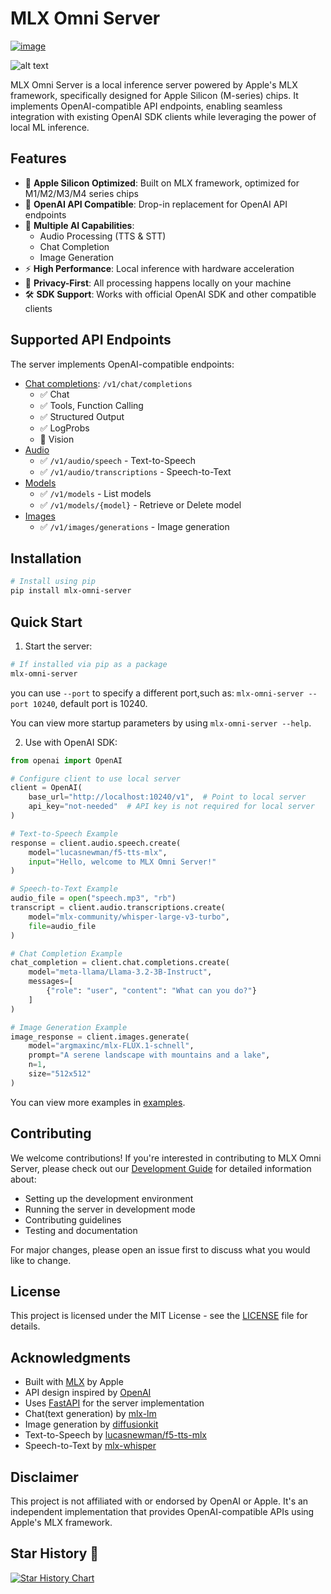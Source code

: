 # MLX Omni Server

[![image](https://img.shields.io/pypi/v/mlx-omni-server.svg)](https://pypi.python.org/pypi/mlx-omni-server)

![alt text](docs/banner.png)

MLX Omni Server is a local inference server powered by Apple's MLX framework, specifically designed for Apple Silicon (M-series) chips. It implements
OpenAI-compatible API endpoints, enabling seamless integration with existing OpenAI SDK clients while leveraging the power of local ML inference.

## Features

- 🚀 **Apple Silicon Optimized**: Built on MLX framework, optimized for M1/M2/M3/M4 series chips
- 🔌 **OpenAI API Compatible**: Drop-in replacement for OpenAI API endpoints
- 🎯 **Multiple AI Capabilities**:
    - Audio Processing (TTS & STT)
    - Chat Completion
    - Image Generation
- ⚡ **High Performance**: Local inference with hardware acceleration
- 🔐 **Privacy-First**: All processing happens locally on your machine
- 🛠 **SDK Support**: Works with official OpenAI SDK and other compatible clients

## Supported API Endpoints

The server implements OpenAI-compatible endpoints:

- [Chat completions](https://platform.openai.com/docs/api-reference/chat): `/v1/chat/completions`
    - ✅ Chat
    - ✅ Tools, Function Calling
    - ✅ Structured Output
    - ✅ LogProbs
    - 🚧 Vision
- [Audio](https://platform.openai.com/docs/api-reference/audio)
    - ✅ `/v1/audio/speech` - Text-to-Speech
    - ✅ `/v1/audio/transcriptions` - Speech-to-Text
- [Models](https://platform.openai.com/docs/api-reference/models/list)
    - ✅ `/v1/models` - List models
    - ✅ `/v1/models/{model}` - Retrieve or Delete model
- [Images](https://platform.openai.com/docs/api-reference/images)
    - ✅ `/v1/images/generations` - Image generation

## Installation

```bash
# Install using pip
pip install mlx-omni-server
```

## Quick Start

1. Start the server:

```bash
# If installed via pip as a package
mlx-omni-server
```

you can use `--port` to specify a different port,such as: `mlx-omni-server --port 10240`, default port is 10240.

You can view more startup parameters by using `mlx-omni-server --help`.

2. Use with OpenAI SDK:

```python
from openai import OpenAI

# Configure client to use local server
client = OpenAI(
    base_url="http://localhost:10240/v1",  # Point to local server
    api_key="not-needed"  # API key is not required for local server
)

# Text-to-Speech Example
response = client.audio.speech.create(
    model="lucasnewman/f5-tts-mlx",
    input="Hello, welcome to MLX Omni Server!"
)

# Speech-to-Text Example
audio_file = open("speech.mp3", "rb")
transcript = client.audio.transcriptions.create(
    model="mlx-community/whisper-large-v3-turbo",
    file=audio_file
)

# Chat Completion Example
chat_completion = client.chat.completions.create(
    model="meta-llama/Llama-3.2-3B-Instruct",
    messages=[
        {"role": "user", "content": "What can you do?"}
    ]
)

# Image Generation Example
image_response = client.images.generate(
    model="argmaxinc/mlx-FLUX.1-schnell",
    prompt="A serene landscape with mountains and a lake",
    n=1,
    size="512x512"
)
```

You can view more examples in [examples](examples).

## Contributing

We welcome contributions! If you're interested in contributing to MLX Omni Server, please check out our [Development Guide](docs/development_guide.md)
for detailed information about:

- Setting up the development environment
- Running the server in development mode
- Contributing guidelines
- Testing and documentation

For major changes, please open an issue first to discuss what you would like to change.

## License

This project is licensed under the MIT License - see the [LICENSE](LICENSE) file for details.

## Acknowledgments

- Built with [MLX](https://github.com/ml-explore/mlx) by Apple
- API design inspired by [OpenAI](https://openai.com)
- Uses [FastAPI](https://fastapi.tiangolo.com/) for the server implementation
- Chat(text generation) by [mlx-lm](https://github.com/ml-explore/mlx-examples/tree/main/llms/mlx_lm)
- Image generation by [diffusionkit](https://github.com/argmaxinc/DiffusionKit)
- Text-to-Speech by [lucasnewman/f5-tts-mlx](https://github.com/lucasnewman/f5-tts-mlx)
- Speech-to-Text by [mlx-whisper](https://github.com/ml-explore/mlx-examples/blob/main/whisper/README.md)

## Disclaimer

This project is not affiliated with or endorsed by OpenAI or Apple. It's an independent implementation that provides OpenAI-compatible APIs using
Apple's MLX framework.

## Star History 🌟

[![Star History Chart](https://api.star-history.com/svg?repos=madroidmaq/mlx-omni-server&type=Date)](https://star-history.com/#madroidmaq/mlx-omni-server&Date)
